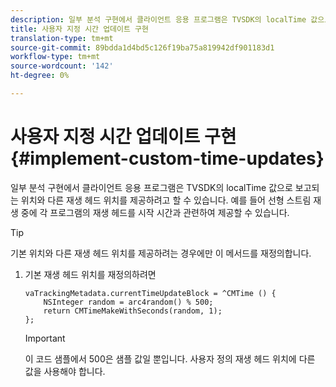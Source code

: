 ```yaml
---
description: 일부 분석 구현에서 클라이언트 응용 프로그램은 TVSDK의 localTime 값으로 보고되는 위치와 다른 재생 헤드 위치를 제공하려고 할 수 있습니다. 예를 들어 선형 스트림 재생 중에 각 프로그램의 재생 헤드를 시작 시간과 관련하여 제공할 수 있습니다.
title: 사용자 지정 시간 업데이트 구현
translation-type: tm+mt
source-git-commit: 89bdda1d4bd5c126f19ba75a819942df901183d1
workflow-type: tm+mt
source-wordcount: '142'
ht-degree: 0%

---
```



# 사용자 지정 시간 업데이트 구현{#implement-custom-time-updates}

일부 분석 구현에서 클라이언트 응용 프로그램은 TVSDK의 localTime 값으로 보고되는 위치와 다른 재생 헤드 위치를 제공하려고 할 수 있습니다. 예를 들어 선형 스트림 재생 중에 각 프로그램의 재생 헤드를 시작 시간과 관련하여 제공할 수 있습니다.

>[!TIP]
>
>기본 위치와 다른 재생 헤드 위치를 제공하려는 경우에만 이 메서드를 재정의합니다.

1. 기본 재생 헤드 위치를 재정의하려면

   ```
   vaTrackingMetadata.currentTimeUpdateBlock = ^CMTime () { 
       NSInteger random = arc4random() % 500;  
       return CMTimeMakeWithSeconds(random, 1); 
   };
   ```

   >[!IMPORTANT]
   >
   >이 코드 샘플에서 500은 샘플 값일 뿐입니다. 사용자 정의 재생 헤드 위치에 다른 값을 사용해야 합니다.

